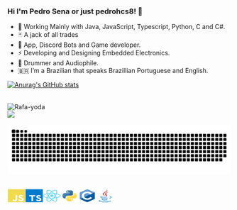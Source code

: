### Hi I'm Pedro Sena or just pedrohcs8! 👋

- 🔭 Working Mainly with Java, JavaScript, Typescript, Python, C and C#.
- 🃏 A jack of all trades
- 🧭 App, Discord Bots and Game developer.
- ⚡ Developing and Designing Embedded Electronics.
- 🥁 Drummer and Audiophile.
- 🇧🇷 I’m a Brazilian that speaks Brazillian Portuguese and English.

[![Anurag's GitHub stats](https://github-readme-stats.vercel.app/api?username=pedrohcs8)](https://github.com/anuraghazra/github-readme-stats)
<div style="display: inline_block"><br>
    <img align="center" alt="Rafa-yoda" src="https://cdn.discordapp.com/attachments/788515118425571378/889189481641545778/thanks.gif">
</div>


<div style='display: inline_block'>
  <a href="https://www.youtube.com/channel/UCOGQK41J8nLNbzmUI5BoUxw" target="_blank"><img src="https://img.shields.io/badge/YouTube-FF0000?style=for-the-badge&logo=youtube&logoColor=white" target="_blank">
</div>
  
  ![Snake animation](https://github.com/pedrohcs8/pedrohcs8/blob/output/github-contribution-grid-snake.svg)


<div style="display: inline_block"><br>
  <img align="left" height="30" width="40" src="https://raw.githubusercontent.com/devicons/devicon/master/icons/javascript/javascript-plain.svg">
  <img align="left" height="30" width="40" src="https://raw.githubusercontent.com/devicons/devicon/master/icons/typescript/typescript-plain.svg">
  <img align="left" height="30" width="40" src="https://raw.githubusercontent.com/devicons/devicon/refs/heads/master/icons/react/react-original.svg">
  <img align="left" height="30" width="40" src="https://raw.githubusercontent.com/devicons/devicon/master/icons/python/python-original.svg">
  <img align="left" height="30" width="40" src="https://raw.githubusercontent.com/devicons/devicon/refs/heads/master/icons/c/c-original.svg">
  <img align="left" height="30" width="40" src="https://raw.githubusercontent.com/devicons/devicon/refs/heads/master/icons/java/java-original.svg">
</div>
